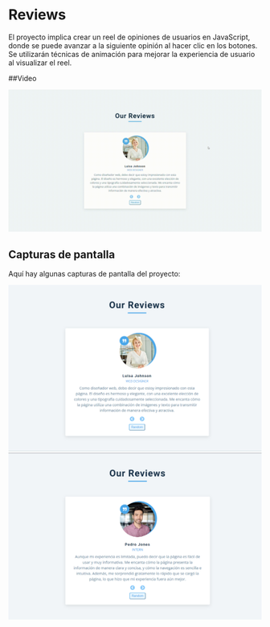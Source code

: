 # Reviews

El proyecto implica crear un reel de opiniones de usuarios en JavaScript, donde se puede avanzar a la siguiente opinión al hacer clic en los botones. Se utilizarán técnicas de animación para mejorar la experiencia de usuario al visualizar el reel.

##Video

<img src="./resources/Review.gif" alt="GIF">

## Capturas de pantalla

Aquí hay algunas capturas de pantalla del proyecto:

![Captura de pantalla 1](./resources/readme1.png)
![Captura de pantalla 2](./resources/readme2.png)
